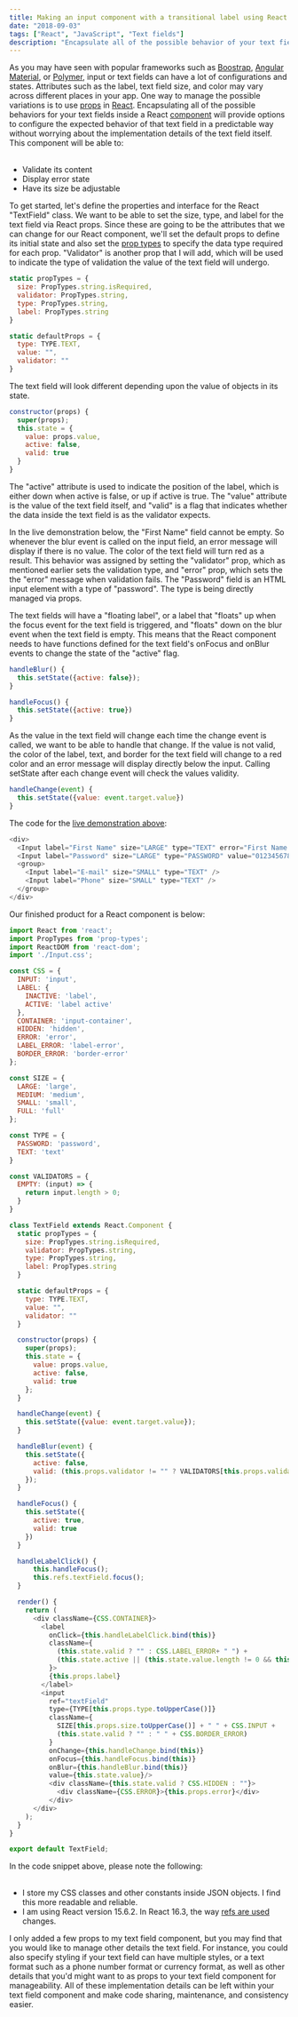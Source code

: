 ```yaml
---
title: Making an input component with a transitional label using React
date: "2018-09-03"
tags: ["React", "JavaScript", "Text fields"]
description: "Encapsulate all of the possible behavior of your text field in a React component."
---
```

<paragraph>
  As you may have seen with popular frameworks such as <a target="\_blank" href="https://getbootstrap.com/">Boostrap</a>,
  <a target="\_blank" href="https://material.angular.io/">Angular Material</a>, or <a target="\_blank" href="https://www.polymer-project.org/">Polymer</a>, input or text fields can have a lot of configurations and states. Attributes such as the label, text field size, and color may vary across different places in your app. One way to manage the possible variations is to use <a href="https://reactjs.org/docs/components-and-props.html" target="\_blank
  ">props</a> in <a target="\_blank" href="https://reactjs.org/">React</a>. Encapsulating all of the possible behaviors for your text fields inside a React <a href="https://reactjs.org/docs/components-and-props.html" target="\_blank
  ">component</a> will provide options to configure the expected behavior of that text field in a predictable way without worrying about the implementation details of the text field itself.
</paragraph>

<paragraph>
  <div>This component will be able to:</div>
  <br/>
  <ul>
    <li>Validate its content</li>
    <li>Display error state</li>
    <li>Have its size be adjustable</li>
  </ul>
</paragraph>

<paragraph>
  To get started, let's define the properties and interface for the React "TextField" class. We
  want to be able to set the size, type, and label for the text field via React props.
</paragraph>

<paragraph>
  Since these are going to be the attributes that we can change for our React component, we'll set the default props to define its initial state and also set the <a href="https://reactjs.org/docs/typechecking-with-proptypes.html" target="\_blank">prop types</a> to specify the data type required for each prop. "Validator" is another prop that I will add, which will be used to indicate the type of validation the value of the text field will undergo.
</paragraph>

<snippet>

  ```javascript
  static propTypes = {
    size: PropTypes.string.isRequired,
    validator: PropTypes.string,
    type: PropTypes.string,
    label: PropTypes.string
  }

  static defaultProps = {
    type: TYPE.TEXT,
    value: "",
    validator: ""
  }
  ```

</snippet>

<paragraph>
  The text field will look different depending upon the value of objects in its state.
</paragraph>

<snippet>

```javascript
constructor(props) {
  super(props);
  this.state = {
    value: props.value,
    active: false,
    valid: true
  }
}
```

</snippet>

<paragraph>
  The "active" attribute is used to indicate the position of the label, which is either down when active is false, or up if active is  true. The "value" attribute is the value of the text field itself, and "valid" is a flag that indicates whether the data inside the text field is as the validator expects.
</paragraph>

<paragraph id="demo">In the live demonstration below, the "First Name" field cannot be empty. So whenever the blur event is called on the input field, an error message will display if there is no value. The color of the text field will turn red as a result. This behavior was assigned by setting the "validator" prop, which as mentioned earlier sets the validation type, and "error" prop, which sets the the "error" message when validation fails. The "Password" field is an HTML input element with a type of "password". The type is being directly managed via props.</paragraph>

<snippet>

<paragraph className="layout-row layout-align-center-center">
  <form>
    <textfield label="First Name" size="LARGE" type="TEXT" error="First Name cannot be empty." validator="EMPTY"></textfield>
    <textfield label="Password" size="LARGE" type="PASSWORD" value="0123456789"></textfield>
    <group>
      <textfield label="E-mail" size="SMALL" type="TEXT"></textfield>
      <textfield label="Phone" size="SMALL" type="TEXT"></textfield>
    </group>
  </form>
</paragraph>

<paragraph>
  The text fields will have a "floating label", or a label that "floats" up when the focus event for the text field is
  triggered, and "floats" down on the blur event when the text field is empty. This means that the React component needs
  to have functions defined for the text field's onFocus and onBlur events to change the state of the "active" flag.
</paragraph>

<snippet>

```javascript
handleBlur() {
  this.setState({active: false});
}

handleFocus() {
  this.setState({active: true})
}
```

</snippet>

<paragraph>
  As the value in the text field will change each time the change event is called, we want to be able to handle that change. If the value is not valid,
  the color of the label, text, and border for the text field will change to a red color and an error message will display directly below the input. Calling
  setState after each change event will check the values validity.
</paragraph>

<snippet>

```javascript
handleChange(event) {
  this.setState({value: event.target.value})
}
```

</snippet>

<paragraph>The code for the <a href='#demo'>live demonstration above</a>:</paragraph>

<snippet>

```javascript
<div>
  <Input label="First Name" size="LARGE" type="TEXT" error="First Name cannot be empty." validator="EMPTY"/>
  <Input label="Password" size="LARGE" type="PASSWORD" value="0123456789" />
  <group>
    <Input label="E-mail" size="SMALL" type="TEXT" />
    <Input label="Phone" size="SMALL" type="TEXT" />
  </group>
</div>
```

</snippet>

<paragraph>Our finished product for a React component is below:</paragraph>

<snippet>

```javascript
import React from 'react';
import PropTypes from 'prop-types';
import ReactDOM from 'react-dom';
import './Input.css';

const CSS = {
  INPUT: 'input',
  LABEL: {
    INACTIVE: 'label',
    ACTIVE: 'label active'
  },
  CONTAINER: 'input-container',
  HIDDEN: 'hidden',
  ERROR: 'error',
  LABEL_ERROR: 'label-error',
  BORDER_ERROR: 'border-error'
};

const SIZE = {
  LARGE: 'large',
  MEDIUM: 'medium',
  SMALL: 'small',
  FULL: 'full'
};

const TYPE = {
  PASSWORD: 'password',
  TEXT: 'text'
}

const VALIDATORS = {
  EMPTY: (input) => {
    return input.length > 0;
  }
}

class TextField extends React.Component {
  static propTypes = {
    size: PropTypes.string.isRequired,
    validator: PropTypes.string,
    type: PropTypes.string,
    label: PropTypes.string
  }

  static defaultProps = {
    type: TYPE.TEXT,
    value: "",
    validator: ""
  }

  constructor(props) {
    super(props);
    this.state = {
      value: props.value,
      active: false,
      valid: true
    };
  }

  handleChange(event) {
    this.setState({value: event.target.value});
  }

  handleBlur(event) {
    this.setState({
      active: false,
      valid: (this.props.validator != "" ? VALIDATORS[this.props.validator](event.target.value) : true)
    });
  }

  handleFocus() {
    this.setState({
      active: true,
      valid: true
    })
  }

  handleLabelClick() {
      this.handleFocus();
      this.refs.textField.focus();
  }

  render() {
    return (
      <div className={CSS.CONTAINER}>
        <label
          onClick={this.handleLabelClick.bind(this)}
          className={
            (this.state.valid ? "" : CSS.LABEL_ERROR+ " ") +
            (this.state.active || (this.state.value.length != 0 && this.state.value != undefined) ? CSS.LABEL.ACTIVE : CSS.LABEL.INACTIVE)
          }>
          {this.props.label}
        </label>
        <input
          ref="textField"
          type={TYPE[this.props.type.toUpperCase()]}
          className={
            SIZE[this.props.size.toUpperCase()] + " " + CSS.INPUT +
            (this.state.valid ? "" : " " + CSS.BORDER_ERROR)
          }
          onChange={this.handleChange.bind(this)}
          onFocus={this.handleFocus.bind(this)}
          onBlur={this.handleBlur.bind(this)}
          value={this.state.value}/>
          <div className={this.state.valid ? CSS.HIDDEN : ""}>
            <div className={CSS.ERROR}>{this.props.error}</div>
          </div>
      </div>
    );
  }
}

export default TextField;

```

</snippet>

<paragraph>
  <div>In the code snippet above, please note the following:</div>
  <br/>
  <ul>
    <li>I store my CSS classes and other constants inside JSON objects. I find this more readable and reliable.</li>
    <li>I am using React version 15.6.2. In React 16.3, the way <a href="https://reactjs.org/docs/refs-and-the-dom.html" target="\_blank">refs are used</a> changes.</li>
  </ul>
</paragraph>

<paragraph>
   I only added a few props to my text field component, but you may find that you would like to manage other details the text field. For instance, you could also specify styling if your text field can have multiple styles, or a text format such as a phone number format or currency format, as well as other details that you'd might want to as props to your text field component for manageability. All of these implementation details can be left within your text field component and make code sharing, maintenance, and consistency easier.
</paragraph>
